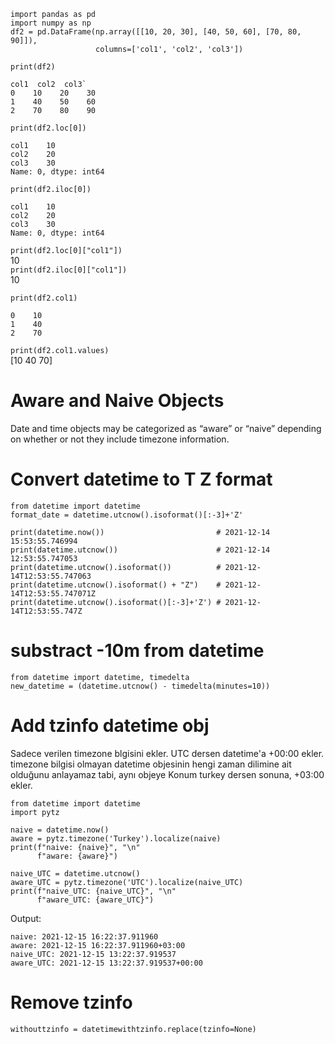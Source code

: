```
import pandas as pd
import numpy as np
df2 = pd.DataFrame(np.array([[10, 20, 30], [40, 50, 60], [70, 80, 90]]),
                   columns=['col1', 'col2', 'col3'])
```
`print(df2)`
```
col1  col2  col3` 
0    10    20    30  
1    40    50    60  
2    70    80    90
``` 
`print(df2.loc[0])` 
```
col1    10
col2    20
col3    30
Name: 0, dtype: int64
```

`print(df2.iloc[0])`
```
col1    10
col2    20
col3    30
Name: 0, dtype: int64
```

`print(df2.loc[0]["col1"])`  
10  
`print(df2.iloc[0]["col1"])`   
10  
 

`print(df2.col1)`  
```
0    10
1    40
2    70
```  

`print(df2.col1.values)`  
 [10 40 70]  
 
 # Aware and Naive Objects
Date and time objects may be categorized as “aware” or “naive” depending on whether or not they include timezone information.
 
# Convert datetime to T Z format
```
from datetime import datetime
format_date = datetime.utcnow().isoformat()[:-3]+'Z'
```
```
print(datetime.now())                         # 2021-12-14 15:53:55.746994
print(datetime.utcnow())                      # 2021-12-14 12:53:55.747053
print(datetime.utcnow().isoformat())          # 2021-12-14T12:53:55.747063
print(datetime.utcnow().isoformat() + "Z")    # 2021-12-14T12:53:55.747071Z
print(datetime.utcnow().isoformat()[:-3]+'Z') # 2021-12-14T12:53:55.747Z
```

# substract -10m from datetime
```
from datetime import datetime, timedelta
new_datetime = (datetime.utcnow() - timedelta(minutes=10))

```
# Add tzinfo datetime obj
Sadece verilen timezone blgisini ekler. UTC dersen datetime'a +00:00 ekler. timezone bilgisi olmayan datetime objesinin hengi zaman dilimine ait olduğunu anlayamaz tabi, aynı objeye Konum turkey dersen sonuna, +03:00 ekler.
```
from datetime import datetime 
import pytz

naive = datetime.now()
aware = pytz.timezone('Turkey').localize(naive)
print(f"naive: {naive}", "\n"
      f"aware: {aware}")

naive_UTC = datetime.utcnow()
aware_UTC = pytz.timezone('UTC').localize(naive_UTC)
print(f"naive_UTC: {naive_UTC}", "\n"
      f"aware_UTC: {aware_UTC}")
```
Output:
```
naive: 2021-12-15 16:22:37.911960 
aware: 2021-12-15 16:22:37.911960+03:00
naive_UTC: 2021-12-15 13:22:37.919537 
aware_UTC: 2021-12-15 13:22:37.919537+00:00
```

# Remove tzinfo
```
withouttzinfo = datetimewithtzinfo.replace(tzinfo=None)
```
